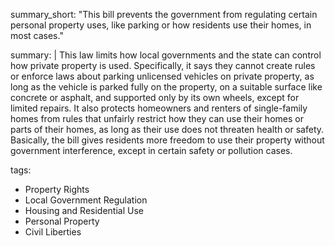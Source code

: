 summary_short: "This bill prevents the government from regulating certain personal property uses, like parking or how residents use their homes, in most cases."

summary: |
  This law limits how local governments and the state can control how private property is used. Specifically, it says they cannot create rules or enforce laws about parking unlicensed vehicles on private property, as long as the vehicle is parked fully on the property, on a suitable surface like concrete or asphalt, and supported only by its own wheels, except for limited repairs. It also protects homeowners and renters of single-family homes from rules that unfairly restrict how they can use their homes or parts of their homes, as long as their use does not threaten health or safety. Basically, the bill gives residents more freedom to use their property without government interference, except in certain safety or pollution cases.

tags:
  - Property Rights
  - Local Government Regulation
  - Housing and Residential Use
  - Personal Property
  - Civil Liberties
